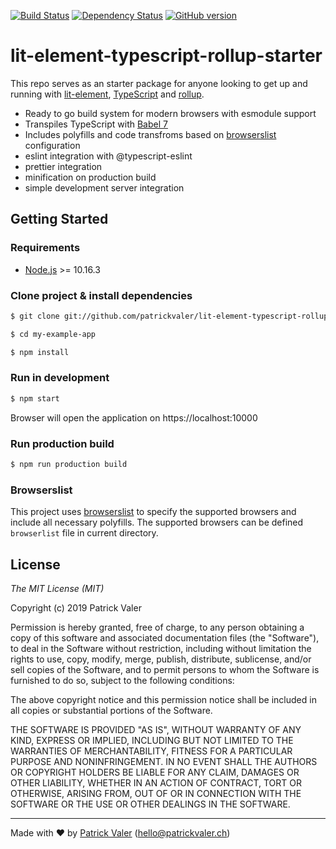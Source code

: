 [![Build Status](https://travis-ci.org/patrickvaler/lit-element-typescript-rollup-starter.svg?branch=master)](https://travis-ci.org/patrickvaler/lit-element-typescript-rollup-starter) [![Dependency Status](https://david-dm.org/patrickvaler/lit-element-typescript-rollup-starter/status.svg?style=flat)](https://david-dm.org/patrickvaler/lit-element-typescript-rollup-starter) [![GitHub version](https://badge.fury.io/gh/patrickvaler%2Flit-element-typescript-rollup-starter.svg)](https://badge.fury.io/gh/patrickvaler%2Flit-element-typescript-rollup-starter)

# lit-element-typescript-rollup-starter

This repo serves as an starter package for anyone looking to get up and running with [lit-element][lit-element-site], [TypeScript][typescript-site] and [rollup][rollup-site].

- Ready to go build system for modern browsers with esmodule support
- Transpiles TypeScript with [Babel 7][babel-site]
- Includes polyfills and code transfroms based on [browserslist][browserslist-github] configuration
- eslint integration with @typescript-eslint
- prettier integration
- minification on production build
- simple development server integration

## Getting Started

### Requirements

- [Node.js]("https://nodejs.org/") >= 10.16.3

### Clone project & install dependencies

```bash
$ git clone git://github.com/patrickvaler/lit-element-typescript-rollup-starter ./my-example-app

$ cd my-example-app

$ npm install
```

### Run in development

```bash
$ npm start
```

Browser will open the application on https://localhost:10000

### Run production build

```bash
$ npm run production build
```

### Browserslist

This project uses [browserslist][browserslist-github] to specify the supported browsers and include all necessary polyfills. The supported browsers can be defined `browserlist` file in current directory.

## License

_The MIT License (MIT)_

Copyright (c) 2019 Patrick Valer

Permission is hereby granted, free of charge, to any person obtaining a copy of this software and associated documentation files (the "Software"), to deal in the Software without restriction, including without limitation the rights to use, copy, modify, merge, publish, distribute, sublicense, and/or sell copies of the Software, and to permit persons to whom the Software is furnished to do so, subject to the following conditions:

The above copyright notice and this permission notice shall be included in all copies or substantial portions of the Software.

THE SOFTWARE IS PROVIDED "AS IS", WITHOUT WARRANTY OF ANY KIND, EXPRESS OR IMPLIED, INCLUDING BUT NOT LIMITED TO THE WARRANTIES OF MERCHANTABILITY, FITNESS FOR A PARTICULAR PURPOSE AND NONINFRINGEMENT. IN NO EVENT SHALL THE AUTHORS OR COPYRIGHT HOLDERS BE LIABLE FOR ANY CLAIM, DAMAGES OR OTHER LIABILITY, WHETHER IN AN ACTION OF CONTRACT, TORT OR OTHERWISE, ARISING FROM, OUT OF OR IN CONNECTION WITH THE SOFTWARE OR THE USE OR OTHER DEALINGS IN THE SOFTWARE.

---

Made with ♥ by [Patrick Valer]("http://www.patrickvaler.ch") (<hello@patrickvaler.ch>)

[typescript-site]: http://www.typescriptlang.org
[rollup-site]: https://rollupjs.org
[lit-element-site]: https://lit-element.polymer-project.org/
[babel-site]: https://babeljs.io/
[browserslist-github]: https://github.com/browserslist/browserslist
